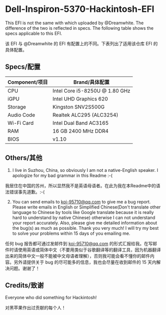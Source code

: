 # Dell-Inspiron-5370-Hackintosh-EFI
This EFI is not the same with which uploaded by @Dreamwhite. The difference of the two is reflected in specs. The following table shows the specs applicable to this EFI.

该 EFI 与 @Dreamwhite 的 EFI 有配置上的不同。下表列出了适用该仓库 EFI 的具体配置。
## Specs/配置
| Component/项目      | Brand/具体配置 |
| ----------- | ----------- |
| CPU      | Intel Core i5-8250U @ 1.80 GHz       |
| iGPU   | Intel UHD Graphics 620       |
| Storage | Kingston SNV2S500G |
| Audio Code |Realtek ALC295 (ALC3254)|
| Wi-Fi Card | Intel Dual Band AC3165|
|RAM|16 GB 2400 MHz DDR4|
|BIOS|v1.10|
## Others/其他
1. I live in Suzhou, China, so obviously I am not a native-English speaker. I apologize for my bad grammar in this Readme :-(

我居住在中国的苏州，所以显然我不是英语母语者。在此为我在本Readme中的语法错误事先道歉。:-( 

2. You can send emails to koi-95710@qq.com to give me a bug report. Please write emails in English or Simplified Chinese(Don't translate other language to Chinese by tools like Google translate because it is really hard to understand by native Chinese) otherwise I can not understand your report accurately. Also, please give me detailed information about the bug(s) as much as possible. Thank you very much! I will try my best to solve your problems within 15 days of you emailing me.

任何 bug 报告都可通过发邮件到 koi-95710@qq.com 的形式汇报给我。在写邮件时请使用英语或简体中文（不要用类似于谷歌翻译等的翻译工具，因为机器翻译出来的简体中文一般不能被中文母语者理解），否则我可能会看不懂你的邮件内容。另外请提供关于 bug 的尽可能多的信息，我也会尽量在收到邮件的 15 天内解决问题。谢谢了！
## Credits/致谢
Everyone who did something for Hackintosh!

对黑苹果作出过贡献的每个人！
